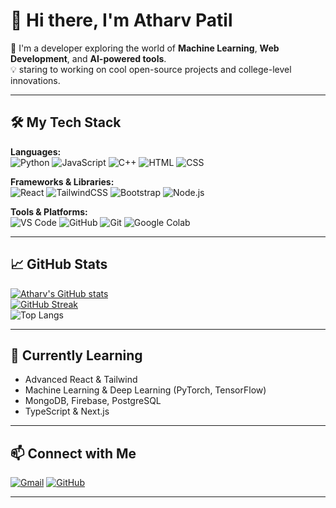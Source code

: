 # 👋 Hi there, I'm Atharv Patil

🚀 I'm a  developer exploring the world of **Machine Learning**, **Web Development**, and **AI-powered tools**.  
💡 staring to  working on cool open-source projects and college-level innovations.

---

## 🛠️ My Tech Stack

**Languages:**  
![Python](https://img.shields.io/badge/Python-3670A0?style=for-the-badge&logo=python&logoColor=ffdd54)
![JavaScript](https://img.shields.io/badge/JavaScript-F0DB4F?style=for-the-badge&logo=javascript&logoColor=black)
![C++](https://img.shields.io/badge/C++-00599C?style=for-the-badge&logo=c%2B%2B&logoColor=white)
![HTML](https://img.shields.io/badge/HTML-E34C26?style=for-the-badge&logo=html5&logoColor=white)
![CSS](https://img.shields.io/badge/CSS-1572B6?style=for-the-badge&logo=css3&logoColor=white)

**Frameworks & Libraries:**  
![React](https://img.shields.io/badge/React-20232A?style=for-the-badge&logo=react&logoColor=61DAFB)
![TailwindCSS](https://img.shields.io/badge/TailwindCSS-38B2AC?style=for-the-badge&logo=tailwind-css&logoColor=white)
![Bootstrap](https://img.shields.io/badge/Bootstrap-563D7C?style=for-the-badge&logo=bootstrap&logoColor=white)
![Node.js](https://img.shields.io/badge/Node.js-339933?style=for-the-badge&logo=nodedotjs&logoColor=white)

**Tools & Platforms:**  
![VS Code](https://img.shields.io/badge/VSCode-007ACC?style=for-the-badge&logo=visual-studio-code&logoColor=white)
![GitHub](https://img.shields.io/badge/GitHub-181717?style=for-the-badge&logo=github)
![Git](https://img.shields.io/badge/Git-F05032?style=for-the-badge&logo=git&logoColor=white)
![Google Colab](https://img.shields.io/badge/Colab-F9AB00?style=for-the-badge&logo=googlecolab&logoColor=white)

---

## 📈 GitHub Stats

[![Atharv's GitHub stats](https://github-readme-stats.vercel.app/api?username=WAtharv&show_icons=true&theme=radical)](https://github.com/WAtharv/github-readme-stats)  
[![GitHub Streak](https://streak-stats.demolab.com?user=WAtharv&theme=tokyonight&hide_border=true)](https://git.io/streak-stats)  
![Top Langs](https://github-readme-stats.vercel.app/api/top-langs/?username=WAtharv&layout=compact&theme=tokyonight)

---

## 🌱 Currently Learning

- Advanced React & Tailwind
- Machine Learning & Deep Learning (PyTorch, TensorFlow)
- MongoDB, Firebase, PostgreSQL
- TypeScript & Next.js

---

## 📫 Connect with Me

<!--[![LinkedIn](https://img.shields.io/badge/LinkedIn-Atharv%20Patil-blue?style=for-the-badge&logo=linkedin)](https://linkedin.com/in/atharvpatil)-->
[![Gmail](https://img.shields.io/badge/Gmail-atharvpatil@gmail.com-red?style=for-the-badge&logo=gmail)](mailto:workatharv18@gmail.com)
[![GitHub](https://img.shields.io/badge/GitHub-WAtharv-black?style=for-the-badge&logo=github)](https://github.com/WAtharv)

---

<!--
**WAtharv/WAtharv** is a ✨ special ✨ repository because its `README.md` (this file) appears on your GitHub profile.
-->
